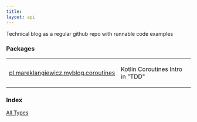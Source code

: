 ```yaml
---
title: 
layout: api
---
```




Technical blog as a regular github repo with runnable code examples

### Packages

<table class="api-docs-table">
<tbody>
<tr>
<td markdown="1">
<a href="pl.mareklangiewicz.myblog.coroutines/index.html">pl.mareklangiewicz.myblog.coroutines</a>
</td>
<td markdown="1">

Kotlin Coroutines Intro in "TDD"


</td>
</tr>
</tbody>
</table>

### Index

<a href="alltypes/index.html">All Types</a>